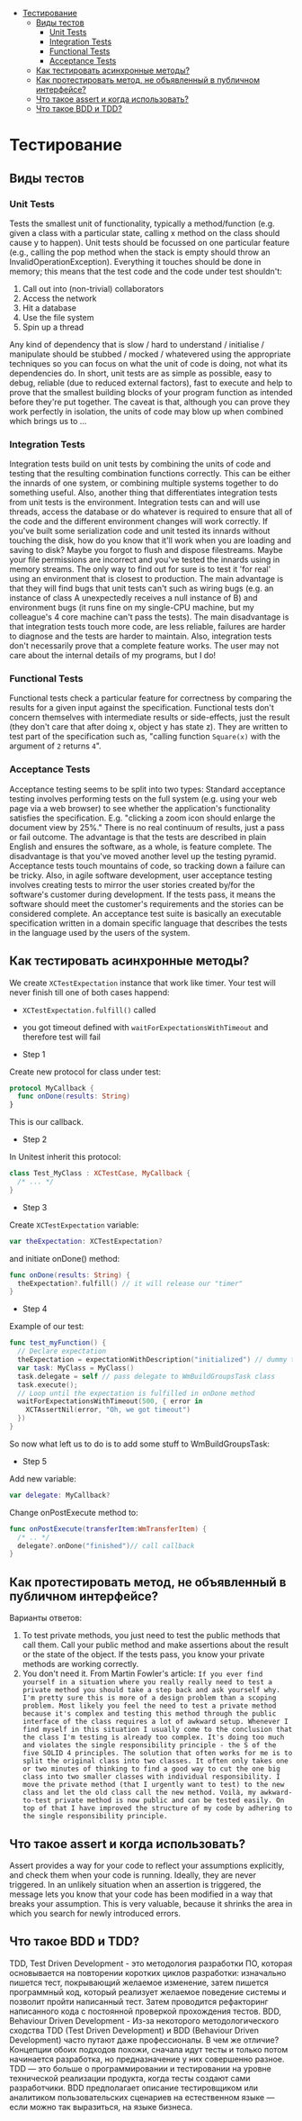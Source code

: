 - [Тестирование](#тестирование)
  - [Виды тестов](#виды-тестов)
    - [Unit Tests](#unit-tests)
    - [Integration Tests](#integration-tests)
    - [Functional Tests](#functional-tests)
    - [Acceptance Tests](#acceptance-tests)
  - [Как тестировать асинхронные методы?](#как-тестировать-асинхронные-методы)
  - [Как протестировать метод, не объявленный в публичном интерфейсе?](#как-протестировать-метод-не-объявленный-в-публичном-интерфейсе)
  - [Что такое assert и когда использовать?](#что-такое-assert-и-когда-использовать)
  - [Что такое BDD и TDD?](#что-такое-bdd-и-tdd)

<a name="тестирование"></a>

# Тестирование

<a name="виды-тестов"></a>

## Виды тестов

<a name="unit-tests"></a>

### Unit Tests

Tests the smallest unit of functionality, typically a method/function (e.g. given a class with a particular state, calling x method on the class should cause y to happen). Unit tests should be focussed on one particular feature (e.g., calling the pop method when the stack is empty should throw an InvalidOperationException). Everything it touches should be done in memory; this means that the test code and the code under test shouldn't:

1. Call out into (non-trivial) collaborators
2. Access the network
3. Hit a database
4. Use the file system
5. Spin up a thread

Any kind of dependency that is slow / hard to understand / initialise / manipulate should be stubbed / mocked / whatevered using the appropriate techniques so you can focus on what the unit of code is doing, not what its dependencies do.
In short, unit tests are as simple as possible, easy to debug, reliable (due to reduced external factors), fast to execute and help to prove that the smallest building blocks of your program function as intended before they're put together. The caveat is that, although you can prove they work perfectly in isolation, the units of code may blow up when combined which brings us to ...

<a name="integration-tests"></a>

### Integration Tests

Integration tests build on unit tests by combining the units of code and testing that the resulting combination functions correctly. This can be either the innards of one system, or combining multiple systems together to do something useful. Also, another thing that differentiates integration tests from unit tests is the environment. Integration tests can and will use threads, access the database or do whatever is required to ensure that all of the code and the different environment changes will work correctly.
If you've built some serialization code and unit tested its innards without touching the disk, how do you know that it'll work when you are loading and saving to disk? Maybe you forgot to flush and dispose filestreams. Maybe your file permissions are incorrect and you've tested the innards using in memory streams. The only way to find out for sure is to test it 'for real' using an environment that is closest to production.
The main advantage is that they will find bugs that unit tests can't such as wiring bugs (e.g. an instance of class A unexpectedly receives a null instance of B) and environment bugs (it runs fine on my single-CPU machine, but my colleague's 4 core machine can't pass the tests). The main disadvantage is that integration tests touch more code, are less reliable, failures are harder to diagnose and the tests are harder to maintain.
Also, integration tests don't necessarily prove that a complete feature works. The user may not care about the internal details of my programs, but I do!

<a name="functional-tests"></a>

### Functional Tests

Functional tests check a particular feature for correctness by comparing the results for a given input against the specification. Functional tests don't concern themselves with intermediate results or side-effects, just the result (they don't care that after doing x, object y has state z). They are written to test part of the specification such as, "calling function `Square(x)` with the argument of `2` returns `4`".

<a name="acceptance-tests"></a>

### Acceptance Tests

Acceptance testing seems to be split into two types:
Standard acceptance testing involves performing tests on the full system (e.g. using your web page via a web browser) to see whether the application's functionality satisfies the specification. E.g. "clicking a zoom icon should enlarge the document view by 25%." There is no real continuum of results, just a pass or fail outcome.
The advantage is that the tests are described in plain English and ensures the software, as a whole, is feature complete. The disadvantage is that you've moved another level up the testing pyramid. Acceptance tests touch mountains of code, so tracking down a failure can be tricky.
Also, in agile software development, user acceptance testing involves creating tests to mirror the user stories created by/for the software's customer during development. If the tests pass, it means the software should meet the customer's requirements and the stories can be considered complete. An acceptance test suite is basically an executable specification written in a domain specific language that describes the tests in the language used by the users of the system.

<a name="async-testing"></a>

## Как тестировать асинхронные методы?

We create `XCTestExpectation` instance that work like timer. Your test will never finish till one of both cases happend:
- `XCTestExpectation.fulfill()` called
- you got timeout defined with `waitForExpectationsWithTimeout` and therefore test will fail

- Step 1

Create new protocol for class under test:

```swift
protocol MyCallback {
  func onDone(results: String)
}
```

This is our callback.

- Step 2

In Unitest inherit this protocol:

```swift
class Test_MyClass : XCTestCase, MyCallback {
  /* ... */    
}
```

- Step 3

Create `XCTestExpectation` variable:

```swift
var theExpectation: XCTestExpectation?
```

and initiate onDone() method:

```swift
func onDone(results: String) {
  theExpectation?.fulfill() // it will release our "timer"
}
```

- Step 4

Example of our test:

```swift
func test_myFunction() {
  // Declare expectation
  theExpectation = expectationWithDescription("initialized") // dummy text
  var task: MyClass = MyClass()
  task.delegate = self // pass delegate to WmBuildGroupsTask class        
  task.execute();
  // Loop until the expectation is fulfilled in onDone method
  waitForExpectationsWithTimeout(500, { error in
    XCTAssertNil(error, "Oh, we got timeout")
  })
}
```

So now what left us to do is to add some stuff to WmBuildGroupsTask:

- Step 5

Add new variable:

```swift
var delegate: MyCallback?
```

Change onPostExecute method to:

```swift
func onPostExecute(transferItem:WmTransferItem) {
  /* .. */
  delegate?.onDone("finished")// call callback        
}
```

<a name="private-testing"></a>

## Как протестировать метод, не объявленный в публичном интерфейсе?

Варианты ответов:

1. To test private methods, you just need to test the public methods that call them. Call your public method and make assertions about the result or the state of the object. If the tests pass, you know your private methods are working correctly.
2. You don't need it. From Martin Fowler's article:
`If you ever find yourself in a situation where you really really need to test a private method you should take a step back and ask yourself why.
I'm pretty sure this is more of a design problem than a scoping problem. Most likely you feel the need to test a private method because it's complex and testing this method through the public interface of the class requires a lot of awkward setup.
Whenever I find myself in this situation I usually come to the conclusion that the class I'm testing is already too complex. It's doing too much and violates the single responsibility principle - the S of the five SOLID 4 principles.
The solution that often works for me is to split the original class into two classes. It often only takes one or two minutes of thinking to find a good way to cut the one big class into two smaller classes with individual responsibility. I move the private method (that I urgently want to test) to the new class and let the old class call the new method. Voilà, my awkward-to-test private method is now public and can be tested easily. On top of that I have improved the structure of my code by adhering to the single responsibility principle.`

<a name="assert"></a>

## Что такое assert и когда использовать?

Assert provides a way for your code to reflect your assumptions explicitly, and check them when your code is running. Ideally, they are never triggered. In an unlikely situation when an assertion is triggered, the message lets you know that your code has been modified in a way that breaks your assumption. This is very valuable, because it shrinks the area in which you search for newly introduced errors.

<a name="bdd-tdd"></a>

## Что такое BDD и TDD?

TDD, Test Driven Development - это методология разработки ПО, которая основывается на повторении коротких циклов разработки: изначально пишется тест, покрывающий желаемое изменение, затем пишется программный код, который реализует желаемое поведение системы и позволит пройти написанный тест. Затем проводится рефакторинг написанного кода с постоянной проверкой прохождения тестов.
BDD, Behaviour Driven Development - Из-за некоторого методологического сходства TDD (Test Driven Development) и BDD (Behaviour Driven Development) часто путают даже профессионалы. В чем же отличие? Концепции обоих подходов похожи, сначала идут тесты и только потом начинается разработка, но предназначение у них совершенно разное. TDD — это больше о программировании и тестировании на уровне технической реализации продукта, когда тесты создают сами разработчики. BDD предполагает описание тестировщиком или аналитиком пользовательских сценариев на естественном языке — если можно так выразиться, на языке бизнеса.
